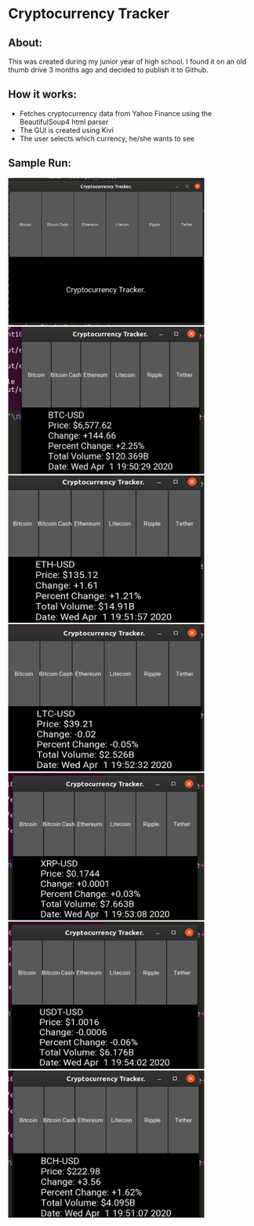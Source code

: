 
<h1>Cryptocurrency Tracker</h1>

<h2>About: </h2>
<p>
This was created during my junior year of high school. I found it on an old thumb drive 3 months ago and decided to publish it to Github. 
</p>

<h2>How it works: </h2>
<ul>
<li>Fetches cryptocurrency data from Yahoo Finance using the BeautifulSoup4 html parser</li>
<li>The GUI is created using Kivi</li>
<li>The user selects which currency, he/she wants to see</li>
</ul>

<h2>Sample Run: </h2>
<img height="300px" width="400px"src="./demo_imgs/mainScreen.png"></img><br>
<img height="300px" width="400px"src="./demo_imgs/bitcoinDemo.png"></img><br>
<img height="300px" width="400px"src="./demo_imgs/EthereumDemo.png"></img><br>
<img height="300px" width="400px"src="./demo_imgs/LitecoinDemo.png"></img><br>
<img height="300px" width="400px"src="./demo_imgs/rippleDemo.png"></img><br>
<img height="300px" width="400px"src="./demo_imgs/tetherDemo.png"></img><br>
<img height="300px" width="400px"src="./demo_imgs/BitcoinCashDemo.png"></img>

